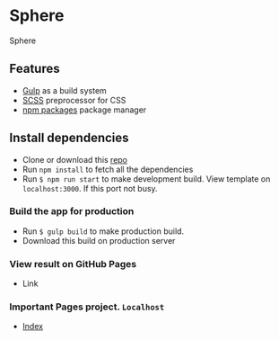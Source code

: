 # Sphere
Sphere

## Features
* [Gulp](https://gulpjs.com) as a build system
* [SCSS](http://sass-lang.com) preprocessor for CSS
* [npm packages](https://www.npmjs.com/) package manager

## Install dependencies
* Clone or download this [repo](git@github.com:svetlana-kruglik/newPhB.git)
* Run `npm install` to fetch all the dependencies
* Run  `$ npm run start` to make development build. View template on `localhost:3000`. If this port not busy.

### Build the app for production
* Run `$ gulp build` to make production build.
* Download this build on production server

### View result on GitHub Pages
* Link

### Important Pages project. `Localhost`
* [Index](http://localhost:3000/index.html)
